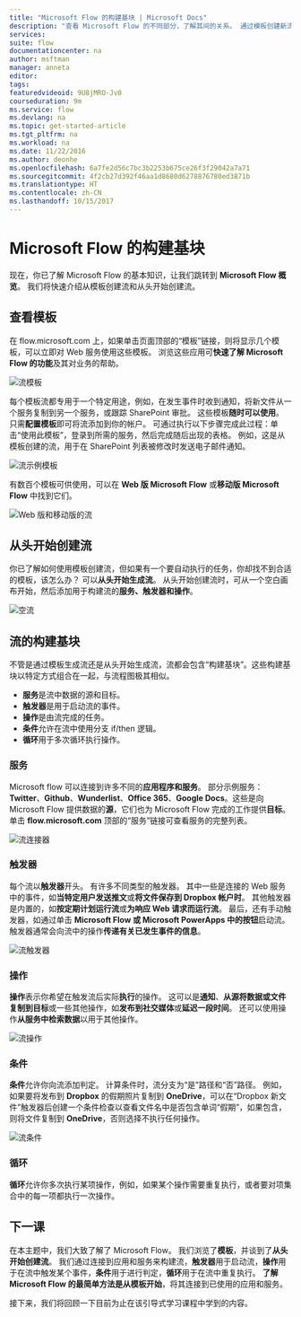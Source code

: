 ```yaml
---
title: "Microsoft Flow 的构建基块 | Microsoft Docs"
description: "查看 Microsoft Flow 的不同部分，了解其间的关系。 通过模板创建新流以及从头开始创建新流。"
services: 
suite: flow
documentationcenter: na
author: msftman
manager: anneta
editor: 
tags: 
featuredvideoid: 9U8jMRO-Jv0
courseduration: 9m
ms.service: flow
ms.devlang: na
ms.topic: get-started-article
ms.tgt_pltfrm: na
ms.workload: na
ms.date: 11/22/2016
ms.author: deonhe
ms.openlocfilehash: 6a7fe2d56c7bc3b2253b675ce26f3f29042a7a71
ms.sourcegitcommit: 4f2cb27d392f46aa1d8680d6278876780ed3871b
ms.translationtype: HT
ms.contentlocale: zh-CN
ms.lasthandoff: 10/15/2017
---
```

# <a name="building-blocks-of-microsoft-flow"></a>Microsoft Flow 的构建基块
现在，你已了解 Microsoft Flow 的基本知识，让我们跳转到 **Microsoft Flow 概览**。 我们将快速介绍从模板创建流和从头开始创建流。

## <a name="check-out-the-templates"></a>查看模板
在 flow.microsoft.com 上，如果单击页面顶部的“模板”链接，则将显示几个模板，可以立即对 Web 服务使用这些模板。 浏览这些应用可**快速了解 Microsoft Flow 的功能**及其对业务的帮助。

![流模板](./media/learning-flow-parts/template-list.png)

每个模板流都专用于一个特定用途，例如，在发生事件时收到通知，将新文件从一个服务复制到另一个服务，或跟踪 SharePoint 审批。 这些模板**随时可以使用**。  只需**配置模板**即可将流添加到你的帐户。 可通过执行以下步骤完成此过程：单击“使用此模板”，登录到所需的服务，然后完成随后出现的表格。  例如，这是从模板创建的流，用于在 SharePoint 列表被修改时发送电子邮件通知。 

![流示例模板](./media/learning-flow-parts/example-template.png)

有数百个模板可供使用，可以在 **Web 版 Microsoft Flow** 或**移动版 Microsoft Flow** 中找到它们。

![Web 版和移动版的流](./media/learning-flow-parts/flow-web-mobile.png)

## <a name="create-a-flow-from-scratch"></a>从头开始创建流
你已了解如何使用模板创建流，但如果有一个要自动执行的任务，你却找不到合适的模板，该怎么办？ 可以**从头开始生成流**。  从头开始创建流时，可从一个空白画布开始，然后添加用于构建流的**服务、触发器和操作**。  

![空流](./media/learning-flow-parts/flow-from-blank.png)

## <a name="building-blocks-of-a-flow"></a>流的构建基块
不管是通过模板生成流还是从头开始生成流，流都会包含“构建基块”。这些构建基块以特定方式组合在一起，与流程图极其相似。

* **服务**是流中数据的源和目标。
* **触发器**是用于启动流的事件。
* **操作**是由流完成的任务。
* **条件**允许在流中使用分支 if/then 逻辑。
* **循环**用于多次循环执行操作。

### <a name="services"></a>服务
Microsoft flow 可以连接到许多不同的**应用程序和服务**。  部分示例服务：**Twitter**、**Github**、**Wunderlist**、**Office 365**、**Google Docs**。这些是向 Microsoft Flow 提供数据的**源**，它们也为 Microsoft Flow 完成的工作提供**目标**。  单击 **flow.microsoft.com** 顶部的“服务”链接可查看服务的完整列表。

![流连接器](./media/learning-flow-parts/flow-connectors.png)

### <a name="triggers"></a>触发器
每个流以**触发器**开头。  有许多不同类型的触发器。  其中一些是连接的 Web 服务中的事件，如**当特定用户发送推文**或**将文件保存到 Dropbox 帐户时**。  其他触发器是内置的，如**按定期计划运行流**或**为响应 Web 请求而运行流**。  最后，还有手动触发器，如通过单击 **Microsoft Flow 或 Microsoft PowerApps 中的按钮**启动流。  触发器通常会向流中的操作**传递有关已发生事件的信息**。

![流触发器](./media/learning-flow-parts/flow-triggers.png)  

### <a name="actions"></a>操作
**操作**表示你希望在触发流后实际**执行**的操作。  这可以是**通知**、**从源将数据或文件复制到目标**或一些其他操作，如**发布到社交媒体**或**延迟一段时间**。  还可以使用操作**从服务中检索数据**以用于其他操作。

![流操作](./media/learning-flow-parts/flow-actions.png) 

### <a name="conditions"></a>条件
**条件**允许你向流添加判定。  计算条件时，流分支为“是”路径和“否”路径。   例如，如果要将发布到 **Dropbox** 的假期照片复制到 **OneDrive**，可以在“Dropbox 新文件”触发器后创建一个条件检查以查看文件名中是否包含单词“假期”，如果包含，则将文件复制到 **OneDrive**，否则选择不执行任何操作。

![流条件](./media/learning-flow-parts/flow-condition.png) 

### <a name="loops"></a>循环
**循环**允许你多次执行某项操作，例如，如果某个操作需要重复执行，或者要对项集合中的每一项都执行一次操作。

## <a name="next-lesson"></a>下一课
在本主题中，我们大致了解了 Microsoft Flow。  我们浏览了**模板**，并谈到了**从头开始创建流**。  我们通过连接到应用和服务来构建流，**触发器**用于启动流，**操作**用于在流中触发某个事件，**条件**用于进行判定，**循环**用于在流中重复执行。  **了解 Microsoft Flow 的最简单方法是从模板开始**，将其连接到已使用的应用和服务。 

接下来，我们将回顾一下目前为止在该引导式学习课程中学到的内容。

